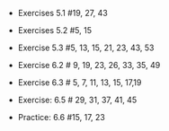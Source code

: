 * Exercises 5.1 #19, 27, 43

* Exercises 5.2 #5, 15

* Exercise 5.3 #5, 13, 15, 21, 23, 43, 53

* Exercise 6.2 # 9, 19, 23, 26, 33, 35, 49

* Exercise 6.3 # 5, 7, 11, 13, 15, 17,19

* Exercise: 6.5 # 29, 31, 37, 41, 45

* Practice: 6.6 #15, 17, 23
